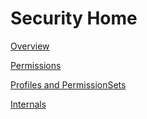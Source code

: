 Security Home
=============

[Overview](/Docs/Security/SecurityOverview.md)

[Permissions](/Docs/Security/Permissions.md)

[Profiles and PermissionSets](/Docs/Security/Profiles.md)

[Internals](/Docs/Security/SecurityInternals.md)

